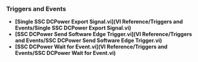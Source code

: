 ### Triggers and Events
- **[Single SSC DCPower Export Signal.vi](VI Reference/Triggers and Events/Single SSC DCPower Export Signal.vi)**
- **[SSC DCPower Send Software Edge Trigger.vi](VI Reference/Triggers and Events/SSC DCPower Send Software Edge Trigger.vi)**
- **[SSC DCPower Wait for Event.vi](VI Reference/Triggers and Events/SSC DCPower Wait for Event.vi)**
